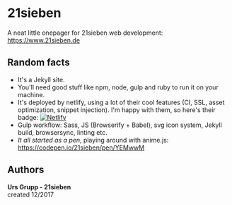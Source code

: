 # 21sieben

A neat little onepager for 21sieben web development:
https://www.21sieben.de

## Random facts

* It's a Jekyll site.
* You'll need good stuff like npm, node, gulp and ruby to run it on your machine.
* It's deployed by netlify, using a lot of their cool features (CI, SSL, asset optimization, snippet injection). I'm happy with them, so here's their badge:
[![Netlify](https://www.netlify.com/img/global/badges/netlify-color-accent.svg)](https://www.netlify.com)
* Gulp workflow: Sass, JS (Browserify + Babel), svg icon system, Jekyll build, browsersync, linting etc.
* *It all started as a pen*, playing around with anime.js: https://codepen.io/21sieben/pen/YEMwwM

## Authors
**Urs Grupp - 21sieben**  
created 12/2017
